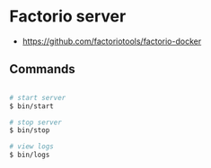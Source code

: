 # Factorio server

* https://github.com/factoriotools/factorio-docker

## Commands

```bash

# start server
$ bin/start

# stop server
$ bin/stop

# view logs
$ bin/logs

```

